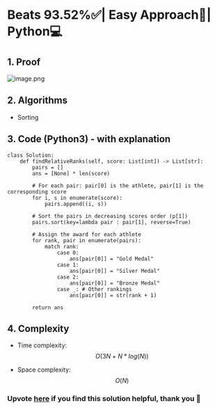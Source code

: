 # Beats 93.52%✅| Easy Approach📗| Python💻

## 1. Proof
<!-- Describe your first thoughts on how to solve this problem. -->
![image.png](https://assets.leetcode.com/users/images/fde72cba-635b-4d19-b281-e02879343f07_1715161288.189072.png)

## 2. Algorithms
- Sorting

## 3. Code (Python3) - with explanation
```python3 []
class Solution:
    def findRelativeRanks(self, score: List[int]) -> List[str]:
        pairs = []
        ans = [None] * len(score)
        
        # For each pair: pair[0] is the athlete, pair[1] is the corresponding score
        for i, s in enumerate(score):
            pairs.append((i, s))
        
        # Sort the pairs in decreasing scores order (p[1])
        pairs.sort(key=lambda pair : pair[1], reverse=True)
        
        # Assign the award for each athlete
        for rank, pair in enumerate(pairs):
            match rank:
                case 0:
                    ans[pair[0]] = "Gold Medal"
                case 1:
                    ans[pair[0]] = "Silver Medal"
                case 2:
                    ans[pair[0]] = "Bronze Medal"
                case _: # Other rankings
                    ans[pair[0]] = str(rank + 1)

        return ans
```

## 4. Complexity
- Time complexity: $$O(3N + N*log(N))$$
<!-- Add your time complexity here, e.g. $$O(n)$$ -->

- Space complexity: $$O(N)$$
<!-- Add your space complexity here, e.g. $$O(n)$$ -->
### Upvote [here](https://leetcode.com/problems/relative-ranks/solutions/5129517/beats-93-52-easiest-approach-python) if you find this solution helpful, thank you 🤍
